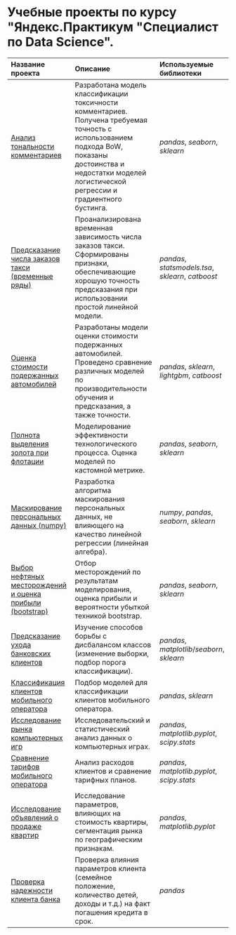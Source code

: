 # Учебные проекты по курсу "Яндекс.Практикум "Специалист по Data Science".

| Название проекта | Описание | Используемые библиотеки | 
| :---------------------- | :---------------------- | :---------------------- |
| [Анализ тональности комментариев](toxic_comments) | Разработана модель классификации токсичности комментариев. Получена требуемая точность с использованием подхода BoW, показаны достоинства и недостатки моделей логистической регрессии и градиентного бустинга. | *pandas*, *seaborn*, *sklearn* |
| [Предсказание числа заказов такси (временные ряды)](taxi) | Проанализирована временная зависимость числа заказов такси. Сформированы признаки, обеспечивающие хорошую точность предсказания при использовании простой линейной модели. | *pandas*, *statsmodels.tsa*, *sklearn*, *catboost* |
| [Оценка стоимости подержанных автомобилей](autos) | Разработаны модели оценки стоимости подержанных автомобилей. Проведено сравнение различных моделей по производительности обучения и предсказания, а также точности. | *pandas*, *sklearn*, *lightgbm*, *catboost* |
| [Полнота выделения золота при флотации](gold_recovery) | Моделирование эффективности технологического процесса. Оценка моделей по кастомной метрике.| *pandas*, *seaborn*, *sklearn* |
| [Маскирование персональных данных (numpy)](bank_obfuscate) | Разработка алгоритма маскирования персональных данных, не влияющего на качество линейной регрессии (линейная алгебра). | *numpy*, *pandas*, *seaborn*, *sklearn* |
| [Выбор нефтяных месторождений и оценка прибыли (bootstrap)](bootstraped_oil) | Отбор месторождений по результатам моделирования, оценка прибыли и вероятности убыткой техникой bootstrap. | *pandas*, *seaborn*, *sklearn* |
| [Предсказание ухода банковских клиентов](bank_churn) | Изучение способов борьбы с дисбалансом классов (изменение выборки, подбор порога классификации). | *pandas*, *matplotlib*/*seaborn*, *sklearn* |
| [Классификация клиентов мобильного оператора](mobile_tariffs_2) | Подбор моделей для классификации клиентов мобильного оператора. | *pandas*, *sklearn* |
| [Исследование рынка компьютерных игр](games) | Исследовательский и статистический анализ данных о компьютерных играх. | *pandas*, *matplotlib.pyplot*, *scipy.stats* |
| [Сравнение тарифов мобильного оператора](mobile_tariffs) | Анализ расходов клиентов и сравнение тарифных планов. | *pandas*, *matplotlib.pyplot*, *scipy.stats* |
| [Исследование объявлений о продаже квартир](spb_realty) | Исследование параметров, влияющих на стоимость квартиры, сегментация рынка по географическим признакам. | *pandas*, *matplotlib.pyplot*|
| [Проверка надежности клиента банка](credit_scoring) | Проверка влияния параметров клиента (семейное положение, количество детей, доходы и т.д.) на факт погашения кредита в срок. | *pandas* |
